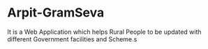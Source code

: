 # Arpit-GramSeva
It is a Web Application which helps Rural People to be updated with different Government facilities and Scheme.s
